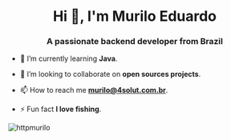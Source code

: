 <h1 align="center">Hi 👋, I'm Murilo Eduardo</h1>
<h3 align="center">A passionate backend developer from Brazil</h3>


- 🌱 I’m currently learning **Java**.

- 👯 I’m looking to collaborate on **open sources projects**.

- 📫 How to reach me **murilo@4solut.com.br**.

- ⚡ Fun fact **I love fishing**.


<p><img align="center" src="https://github-readme-streak-stats.herokuapp.com/?user=httpmurilo&" alt="httpmurilo" /></p>
